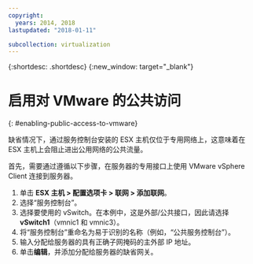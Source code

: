```yaml
---
copyright:
  years: 2014, 2018
lastupdated: "2018-01-11"

subcollection: virtualization
---
```

{:shortdesc: .shortdesc}
{:new_window: target="_blank"}

# 启用对 VMware 的公共访问
{: #enabling-public-access-to-vmware}

缺省情况下，通过服务控制台安装的 ESX 主机仅位于专用网络上，这意味着在 ESX 主机上会阻止进出公用网络的公共流量。

首先，需要通过遵循以下步骤，在服务器的专用接口上使用 VMware vSphere Client 连接到服务器。

1. 单击 **ESX 主机 > 配置选项卡 > 联网 > 添加联网**。
2. 选择“服务控制台”。
3. 选择要使用的 vSwitch。在本例中，这是外部/公共接口，因此请选择 **vSwitch1**（vmnic1 和 vmnic3）。
4. 将“服务控制台”重命名为易于识别的名称（例如，“公共服务控制台”）。
5. 输入分配给服务器的具有正确子网掩码的主外部 IP 地址。
6. 单击**编辑**，并添加分配给服务器的缺省网关。
